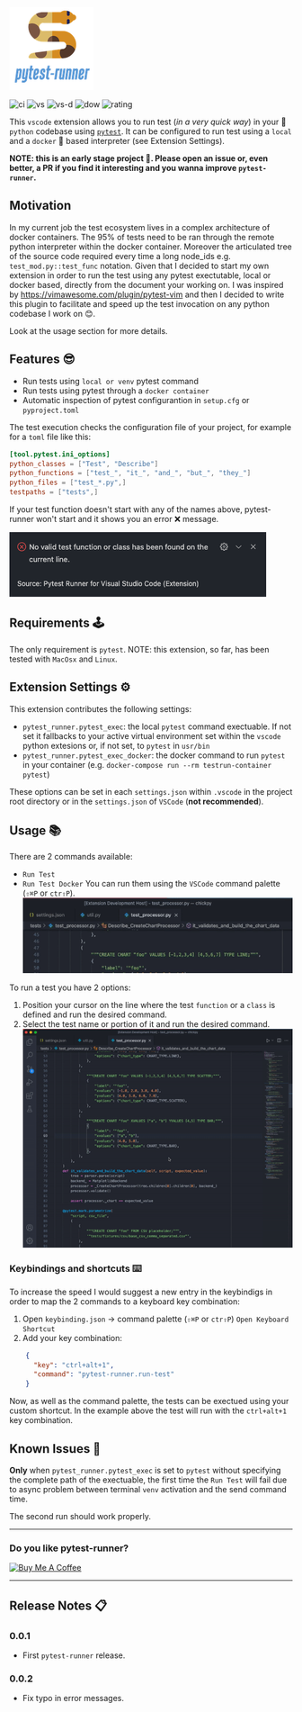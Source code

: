 ![logo](https://raw.githubusercontent.com/ernestoarbitrio/pytest-runner/main/images/pytest-runner-logo-small.png)

![ci](https://github.com/ernestoarbitrio/pytest-runner/workflows/CI/badge.svg?branch=main) ![vs](https://vsmarketplacebadge.apphb.com/version-short/pamaron.pytest-runner.svg) ![vs-d](https://vsmarketplacebadge.apphb.com/installs/pamaron.pytest-runner.svg) ![dow](https://vsmarketplacebadge.apphb.com/downloads/pamaron.pytest-runner.svg) ![rating](https://vsmarketplacebadge.apphb.com/rating-star/pamaron.pytest-runner.svg)

This `vscode` extension allows you to run test (*in a very quick way*) in your 🐍 `python` codebase using [`pytest`](https://docs.pytest.org).
It can be configured to run test using a `local` and a `docker` 🐳  based interpreter (see Extension Settings).

**NOTE: this is an early stage project 🐣. Please open an issue or, even better, a PR if you find it interesting and you
wanna improve `pytest-runner`.**

## Motivation
In my current job the test ecosystem lives in a complex architecture of docker containers. The 95% of tests need to be
ran through the remote python interpreter within the docker container. Moreover the articulated tree of the source code
required every time a long node_ids e.g. `test_mod.py::test_func` notation. 
Given that I decided to start my own extension in order to run the test using any pytest exectutable, local or docker based,
directly from the document your working on. I was inspired by https://vimawesome.com/plugin/pytest-vim and then I decided
to write this plugin to facilitate and speed up the test invocation on any python codebase I work on 😊.

Look at the usage section for more details.

## Features 😎

- Run tests using `local or venv` pytest command
- Run tests using pytest through a `docker container`
- Automatic inspection of pytest configurantion in `setup.cfg` or `pyproject.toml`

The test execution checks the configuration file of your project, for example for a `toml` file like this:
```toml
[tool.pytest.ini_options]
python_classes = ["Test", "Describe"]
python_functions = ["test_", "it_", "and_", "but_", "they_"]
python_files = ["test_*.py",]
testpaths = ["tests",]
```
If your test function doesn't start with any of the names above, pytest-runner won't start and it shows you an
error ❌ message.

![error](https://raw.githubusercontent.com/ernestoarbitrio/pytest-runner/main/images/err.png)

## Requirements 🕹

The only requirement is `pytest`. NOTE: this extension, so far, has been tested with `MacOsx` and `Linux`.

## Extension Settings ⚙️

This extension contributes the following settings:

* `pytest_runner.pytest_exec`: the local `pytest` command exectuable. If not set it fallbacks to your active virtual environment set within the `vscode` python extesions or, if not set, to `pytest` in `usr/bin`
* `pytest_runner.pytest_exec_docker`: the docker command to run `pytest` in your container (e.g. `docker-compose run --rm testrun-container pytest`)

These options can be set in each `settings.json` within `.vscode` in the project root directory or in the `settings.json` of `VSCode` (**not recommended**).

## Usage 📚

There are 2 commands available:
- `Run Test`
- `Run Test Docker`
You can run them using the `VSCode` command palette (`⇧⌘P` or `ctr⇧P`).
![cmd-palette](https://raw.githubusercontent.com/ernestoarbitrio/pytest-runner/main/images/cmd-palette-example.gif)

To run a test you have 2 options:
 1. Position your cursor on the line where the test `function` or a `class` is defined and run the desired command.
 2. Select the test name or portion of it and run the desired command.
 ![run-test-demo](https://raw.githubusercontent.com/ernestoarbitrio/pytest-runner/main/images/run-test-demo.gif)

 ### Keybindings and shortcuts ⌨️

 To increase the speed I would suggest a new entry in the keybindigs in order to map the 2 commands to a keyboard
 key combination:
  1. Open `keybinding.json` -> command palette (`⇧⌘P` or `ctr⇧P`) `Open Keyboard Shortcut`
  2. Add your key combination:
  ```json
      {
        "key": "ctrl+alt+1",
        "command": "pytest-runner.run-test"
      }
  ```
Now, as well as the command palette, the tests can be exectued using your custom shortcut. In the example above
the test will run with the `ctrl+alt+1` key combination.


## Known Issues 🧐

**Only** when `pytest_runner.pytest_exec` is set to `pytest` without specifying the complete path of the exectuable, the first time the `Run Test` will fail due to async problem between terminal `venv` activation and the send command time.

The second run should work properly.

---

### Do you like pytest-runner?

<a href="https://www.buymeacoffee.com/ernestoarb5" target="_blank"><img src="https://cdn.buymeacoffee.com/buttons/v2/default-yellow.png" alt="Buy Me A Coffee" style="height: 60px !important;width: 217px !important;" ></a>

---

## Release Notes 📋

### 0.0.1

- First `pytest-runner` release.

### 0.0.2

- Fix typo in error messages.
